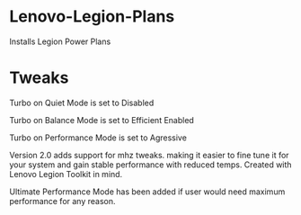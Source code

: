 # Lenovo-Legion-Plans
Installs Legion Power Plans

# Tweaks
Turbo on Quiet Mode is set to Disabled

Turbo on Balance Mode is set to Efficient Enabled

Turbo on Performance Mode is set to Agressive

Version 2.0 adds support for mhz tweaks. making it easier to fine tune it for your system and gain stable performance with reduced temps. Created with Lenovo Legion Toolkit in mind.

Ultimate Performance Mode has been added if user would need maximum performance for any reason.
